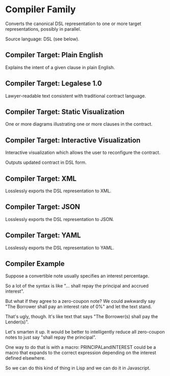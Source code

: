 # Compiler Family

Converts the canonical DSL representation to one or more target representations, possibly in parallel.

Source language: DSL (see below).

## Compiler Target: Plain English

Explains the intent of a given clause in plain English.

## Compiler Target: Legalese 1.0

Lawyer-readable text consistent with traditional contract language.

## Compiler Target: Static Visualization

One or more diagrams illustrating one or more clauses in the contract.

## Compiler Target: Interactive Visualization

Interactive visualization which allows the user to reconfigure the contract.

Outputs updated contract in DSL form.

## Compiler Target: XML

Losslessly exports the DSL representation to XML.

## Compiler Target: JSON

Losslessly exports the DSL representation to JSON.

## Compiler Target: YAML

Losslessly exports the DSL representation to YAML.

## Compiler Example

Suppose a convertible note usually specifies an interest percentage.

So a lot of the syntax is like "&#x2026; shall repay the principal and accrued interest".

But what if they agree to a zero-coupon note? We could awkwardly say "The Borrower shall pay an interest rate of 0%" and let the text stand.

That's ugly, though. It's like text that says "The Borrower(s) shall pay the Lender(s)".

Let's smarten it up. It would be better to intelligently reduce all zero-coupon notes to just say "shall repay the principal".

One way to do that is with a macro: <span class="underline">PRINCIPALandINTEREST</span> could be a macro that expands to the correct expression depending on the interest defined elsewhere.

So we can do this kind of thing in Lisp and we can do it in Javascript.
